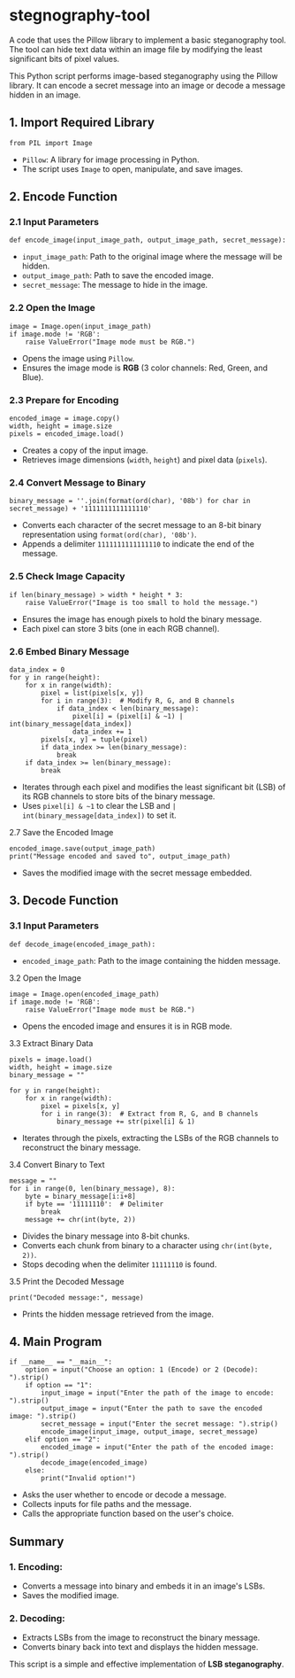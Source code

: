 # stegnography-tool
A code that uses the Pillow library to implement a basic steganography tool. The tool can hide text data within an image file by modifying the least significant bits of pixel values.

This Python script performs image-based steganography using the Pillow library. It can encode a secret message into an image or decode a message hidden in an image.

## 1. Import Required Library
```
from PIL import Image
```
* `Pillow`: A library for image processing in Python.
* The script uses `Image` to open, manipulate, and save images.


## 2. Encode Function
### 2.1 Input Parameters
```
def encode_image(input_image_path, output_image_path, secret_message):
```
* `input_image_path`: Path to the original image where the message will be hidden.
* `output_image_path`: Path to save the encoded image.
* `secret_message`: The message to hide in the image.
  
### 2.2 Open the Image
```
image = Image.open(input_image_path)
if image.mode != 'RGB':
    raise ValueError("Image mode must be RGB.")
```
* Opens the image using `Pillow`.
* Ensures the image mode is **RGB** (3 color channels: Red, Green, and Blue).

### 2.3 Prepare for Encoding
```
encoded_image = image.copy()
width, height = image.size
pixels = encoded_image.load()
```
* Creates a copy of the input image.
* Retrieves image dimensions (`width`, `height`) and pixel data (`pixels`).

### 2.4 Convert Message to Binary
```
binary_message = ''.join(format(ord(char), '08b') for char in secret_message) + '1111111111111110'
```
* Converts each character of the secret message to an 8-bit binary representation using `format(ord(char), '08b')`.
* Appends a delimiter `1111111111111110` to indicate the end of the message.

### 2.5 Check Image Capacity
```
if len(binary_message) > width * height * 3:
    raise ValueError("Image is too small to hold the message.")
```
* Ensures the image has enough pixels to hold the binary message.
* Each pixel can store 3 bits (one in each RGB channel).

### 2.6 Embed Binary Message
```
data_index = 0
for y in range(height):
    for x in range(width):
        pixel = list(pixels[x, y])
        for i in range(3):  # Modify R, G, and B channels
            if data_index < len(binary_message):
                pixel[i] = (pixel[i] & ~1) | int(binary_message[data_index])
                data_index += 1
        pixels[x, y] = tuple(pixel)
        if data_index >= len(binary_message):
            break
    if data_index >= len(binary_message):
        break
```
* Iterates through each pixel and modifies the least significant bit (LSB) of its RGB channels to store bits of the binary message.
* Uses `pixel[i] & ~1` to clear the LSB and `| int(binary_message[data_index])` to set it.

2.7 Save the Encoded Image
```
encoded_image.save(output_image_path)
print("Message encoded and saved to", output_image_path)
```
* Saves the modified image with the secret message embedded.


## 3. Decode Function
### 3.1 Input Parameters
```
def decode_image(encoded_image_path):
```
* `encoded_image_path`: Path to the image containing the hidden message.

3.2 Open the Image
```
image = Image.open(encoded_image_path)
if image.mode != 'RGB':
    raise ValueError("Image mode must be RGB.")
```
* Opens the encoded image and ensures it is in RGB mode.

3.3 Extract Binary Data
```
pixels = image.load()
width, height = image.size
binary_message = ""

for y in range(height):
    for x in range(width):
        pixel = pixels[x, y]
        for i in range(3):  # Extract from R, G, and B channels
            binary_message += str(pixel[i] & 1)
```
* Iterates through the pixels, extracting the LSBs of the RGB channels to reconstruct the binary message.

3.4 Convert Binary to Text
```
message = ""
for i in range(0, len(binary_message), 8):
    byte = binary_message[i:i+8]
    if byte == '11111110':  # Delimiter
        break
    message += chr(int(byte, 2))
```
* Divides the binary message into 8-bit chunks.
* Converts each chunk from binary to a character using `chr(int(byte, 2))`.
* Stops decoding when the delimiter `11111110` is found.

3.5 Print the Decoded Message
```
print("Decoded message:", message)
```
* Prints the hidden message retrieved from the image.


## 4. Main Program
```
if __name__ == "__main__":
    option = input("Choose an option: 1 (Encode) or 2 (Decode): ").strip()
    if option == "1":
        input_image = input("Enter the path of the image to encode: ").strip()
        output_image = input("Enter the path to save the encoded image: ").strip()
        secret_message = input("Enter the secret message: ").strip()
        encode_image(input_image, output_image, secret_message)
    elif option == "2":
        encoded_image = input("Enter the path of the encoded image: ").strip()
        decode_image(encoded_image)
    else:
        print("Invalid option!")
```
* Asks the user whether to encode or decode a message.
* Collects inputs for file paths and the message.
* Calls the appropriate function based on the user's choice.


## Summary

### 1. Encoding:
  * Converts a message into binary and embeds it in an image's LSBs.
  * Saves the modified image.
### 2. Decoding:
  * Extracts LSBs from the image to reconstruct the binary message.
  * Converts binary back into text and displays the hidden message.

This script is a simple and effective implementation of **LSB steganography**.
